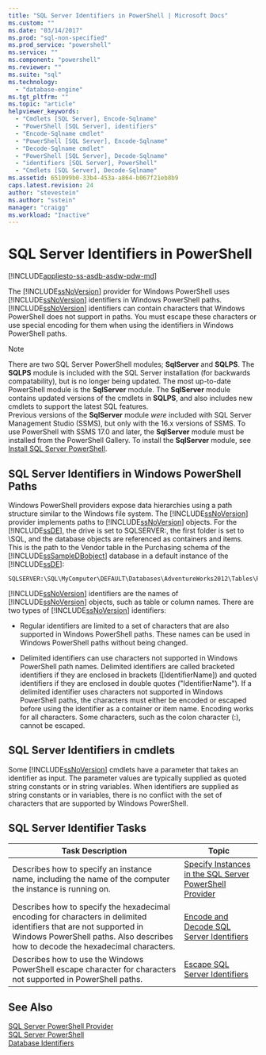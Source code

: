 ```yaml
---
title: "SQL Server Identifiers in PowerShell | Microsoft Docs"
ms.custom: ""
ms.date: "03/14/2017"
ms.prod: "sql-non-specified"
ms.prod_service: "powershell"
ms.service: ""
ms.component: "powershell"
ms.reviewer: ""
ms.suite: "sql"
ms.technology: 
  - "database-engine"
ms.tgt_pltfrm: ""
ms.topic: "article"
helpviewer_keywords: 
  - "Cmdlets [SQL Server], Encode-Sqlname"
  - "PowerShell [SQL Server], identifiers"
  - "Encode-Sqlname cmdlet"
  - "PowerShell [SQL Server], Encode-Sqlname"
  - "Decode-Sqlname cmdlet"
  - "PowerShell [SQL Server], Decode-Sqlname"
  - "identifiers [SQL Server], PowerShell"
  - "Cmdlets [SQL Server], Decode-Sqlname"
ms.assetid: 651099b0-33b4-453a-a864-b067f21eb8b9
caps.latest.revision: 24
author: "stevestein"
ms.author: "sstein"
manager: "craigg"
ms.workload: "Inactive"
---
```

# SQL Server Identifiers in PowerShell
[!INCLUDE[appliesto-ss-asdb-asdw-pdw-md](../includes/appliesto-ss-asdb-asdw-pdw-md.md)]

The [!INCLUDE[ssNoVersion](../includes/ssnoversion-md.md)] provider for Windows PowerShell uses [!INCLUDE[ssNoVersion](../includes/ssnoversion-md.md)] identifiers in Windows PowerShell paths. [!INCLUDE[ssNoVersion](../includes/ssnoversion-md.md)] identifiers can contain characters that Windows PowerShell does not support in paths. You must escape these characters or use special encoding for them when using the identifiers in Windows PowerShell paths.  
  
> [!NOTE]
> There are two SQL Server PowerShell modules; **SqlServer** and **SQLPS**. The **SQLPS** module is included with the SQL Server installation (for backwards compatability), but is no longer being updated. The most up-to-date PowerShell module is the **SqlServer** module. The **SqlServer** module contains updated versions of the cmdlets in **SQLPS**, and also includes new cmdlets to support the latest SQL features.  
> Previous versions of the **SqlServer** module *were* included with SQL Server Management Studio (SSMS), but only with the 16.x versions of SSMS. To use PowerShell with SSMS 17.0 and later, the **SqlServer** module must be installed from the PowerShell Gallery.
> To install the **SqlServer** module, see [Install SQL Server PowerShell](download-sql-server-ps-module.md).


## SQL Server Identifiers in Windows PowerShell Paths  
 Windows PowerShell providers expose data hierarchies using a path structure similar to the Windows file system. The [!INCLUDE[ssNoVersion](../includes/ssnoversion-md.md)] provider implements paths to [!INCLUDE[ssNoVersion](../includes/ssnoversion-md.md)] objects. For the [!INCLUDE[ssDE](../includes/ssde-md.md)], the drive is set to SQLSERVER:, the first folder is set to \SQL, and the database objects are referenced as containers and items. This is the path to the Vendor table in the Purchasing schema of the [!INCLUDE[ssSampleDBobject](../includes/sssampledbobject-md.md)] database in a default instance of the [!INCLUDE[ssDE](../includes/ssde-md.md)]:  
  
```  
SQLSERVER:\SQL\MyComputer\DEFAULT\Databases\AdventureWorks2012\Tables\Purchasing.Vendor  
```  
  
 [!INCLUDE[ssNoVersion](../includes/ssnoversion-md.md)] identifiers are the names of [!INCLUDE[ssNoVersion](../includes/ssnoversion-md.md)] objects, such as table or column names. There are two types of [!INCLUDE[ssNoVersion](../includes/ssnoversion-md.md)] identifiers:  
  
-   Regular identifiers are limited to a set of characters that are also supported in Windows PowerShell paths. These names can be used in Windows PowerShell paths without being changed.  
  
-   Delimited identifiers can use characters not supported in Windows PowerShell path names. Delimited identifiers are called bracketed identifiers if they are enclosed in brackets ([IdentifierName]) and quoted identifiers if they are enclosed in double quotes ("IdentifierName"). If a delimited identifier uses characters not supported in Windows PowerShell paths, the characters must either be encoded or escaped before using the identifier as a container or item name. Encoding works for all characters. Some characters, such as the colon character (:), cannot be escaped.  
  
## SQL Server Identifiers in cmdlets  
 Some [!INCLUDE[ssNoVersion](../includes/ssnoversion-md.md)] cmdlets have a parameter that takes an identifier as input. The parameter values are typically supplied as quoted string constants or in string variables. When identifiers are supplied as string constants or in variables, there is no conflict with the set of characters that are supported by Windows PowerShell.  
  
## SQL Server Identifier Tasks  
  
|Task Description|Topic|  
|----------------------|-----------|  
|Describes how to specify an instance name, including the name of the computer the instance is running on.|[Specify Instances in the SQL Server PowerShell Provider](specify-instances-in-the-sql-server-powershell-provider.md)|  
|Describes how to specify the hexadecimal encoding for characters in delimited identifiers that are not supported in Windows PowerShell paths. Also describes how to decode the hexadecimal characters.|[Encode and Decode SQL Server Identifiers](encode-and-decode-sql-server-identifiers.md)|  
|Describes how to use the Windows PowerShell escape character for characters not supported in PowerShell paths.|[Escape SQL Server Identifiers](escape-sql-server-identifiers.md)|  
  
## See Also  
 [SQL Server PowerShell Provider](sql-server-powershell-provider.md)   
 [SQL Server PowerShell](sql-server-powershell.md)   
 [Database Identifiers](../relational-databases/databases/database-identifiers.md)  
  
  
